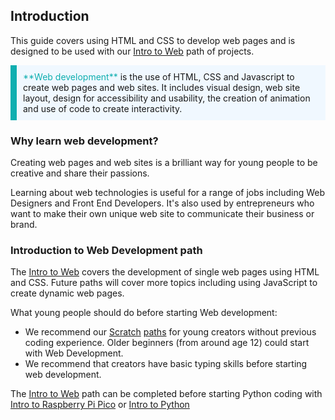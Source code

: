 ## Introduction

This guide covers using HTML and CSS to develop web pages and is designed to be used with our [Intro to Web](https://projects.raspberrypi.org/en/pathways/web-intro) path of projects. 

<p style="border-left: solid; border-width:10px; border-color: #0faeb0; background-color: aliceblue; padding: 10px;">
<span style="color: #0faeb0">**Web development**</span> is the use of HTML, CSS and Javascript to create web pages and web sites. It includes visual design, web site layout, design for accessibility and usability, the creation of animation and use of code to create interactivity. 
</p>

### Why learn web development?

Creating web pages and web sites is a brilliant way for young people to be creative and share their passions. 

Learning about web technologies is useful for a range of jobs including Web Designers and Front End Developers. It's also used by entrepreneurs who want to make their own unique web site to communicate their business or brand.

### Introduction to Web Development path

The [Intro to Web](https://projects.raspberrypi.org/en/pathways/web-intro) covers the development of single web pages using HTML and CSS. Future paths will cover more topics including using JavaScript to create dynamic web pages. 

What young people should do before starting Web development:

+ We recommend our [Scratch](https://projects.raspberrypi.org/en/projects/getting-started-scratch) [paths](https://projects.raspberrypi.org/en/paths) for young creators without previous coding experience. Older beginners (from around age 12) could start with Web Development.  
+ We recommend that creators have basic typing skills before starting web development.

The [Intro to Web](https://projects.raspberrypi.org/en/pathways/web-intro) path can be completed before starting Python coding with [Intro to Raspberry Pi Pico](https://projects.raspberrypi.org/en/pathways/pico-intro) or [Intro to Python](https://projects.raspberrypi.org/en/pathways/python-intro)
